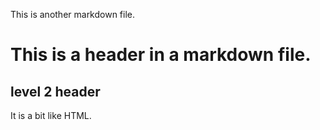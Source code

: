 This is another markdown file. 

# This is a header in a markdown file. 

## level 2 header

It is a bit like HTML.